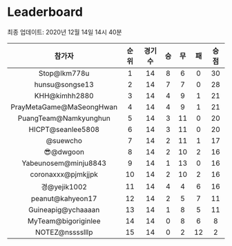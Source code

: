 # Leaderboard
최종 업데이트: 2020년 12월 14일 14시 40분




| 참가자 | 순위 | 경기수 | 승 | 무 | 패 | 승점 |
|:---:|:---:|:---:|:---:|:---:|:---:|:---:|
| Stop@lkm778u | 1 | 14 | 8 | 6 | 0 | 30 |
| hunsu@songse13 | 2 | 14 | 7 | 7 | 0 | 28 |
| KHH@kimhh2880 | 3 | 14 | 4 | 9 | 1 | 21 |
| PrayMetaGame@MaSeongHwan | 4 | 14 | 4 | 9 | 1 | 21 |
| PuangTeam@Namkyunghun | 5 | 14 | 3 | 11 | 0 | 20 |
| HICPT@seanlee5808 | 6 | 14 | 3 | 11 | 0 | 20 |
| @suewcho | 7 | 14 | 2 | 11 | 1 | 17 |
| 😎@dwgoon | 8 | 14 | 2 | 10 | 2 | 16 |
| Yabeunosem@minju8843 | 9 | 14 | 1 | 13 | 0 | 16 |
| coronaxxx@pjmkjjpk | 10 | 14 | 2 | 10 | 2 | 16 |
| 경@yejik1002 | 11 | 14 | 4 | 4 | 6 | 16 |
| peanut@kahyeon17 | 12 | 14 | 2 | 5 | 7 | 11 |
| Guineapig@ychaaaan | 13 | 14 | 1 | 8 | 5 | 11 |
| MyTeam@bigoriginlee | 14 | 14 | 0 | 8 | 6 | 8 |
| NOTEZ@nsssslllp | 15 | 14 | 0 | 2 | 12 | 2 |
